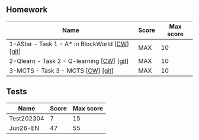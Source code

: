 ## Homework
| Name​                                                                                                                | Score | Max score |
| -------------------------------------------------------------------------------------------------------------------- | ----- | --------- |
| 1-AStar - Task 1 - A* in BlockWorld [[CW](https://cw.fel.cvut.cz/b222/courses/zui/tasks/task1)] [[git](hw/1_Astar/)] | MAX   | 10        |
| 2-Qlearn - Task 2 - Q-learning [[CW](https://cw.fel.cvut.cz/b222/courses/zui/tasks/task2)] [[git](hw/2_qlearning/)]  | MAX   | 10        |
| 3-MCTS - Task 3 - MCTS [[CW](https://cw.fel.cvut.cz/b222/courses/zui/tasks/task3)] [[git](hw/3_mcts/)]               | MAX   | 10        |

## Tests
| Name​      | Score | Max score |
| ---------- | ----- | --------- |
| Test202304 | 7     | 15        |
| Jun26-EN   | 47    | 55        |
